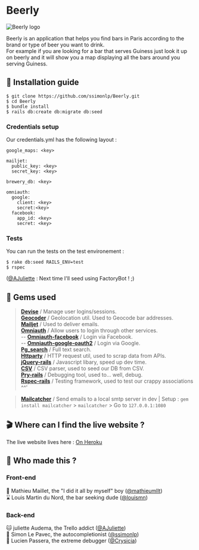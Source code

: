 
# Beerly

![Beerly logo](https://nsa39.casimages.com/img/2018/12/16/mini_181216051550199399.png)


Beerly is an application that helps you find bars in Paris according to the brand or type of beer you want to drink.  
For example if you are looking for a bar that serves Guiness just look it up on beerly and it will show you a map displaying all the bars around you serving Guiness.


## :wrench: Installation guide

    $ git clone https://github.com/ssimonlp/Beerly.git
    $ cd Beerly
    $ bundle install
    $ rails db:create db:migrate db:seed

### Credentials setup
Our credentials.yml has the following layout :

    google_maps: <key>
    
    mailjet:
      public_key: <key>
      secret_key: <key>
      
    brewery_db: <key>
    
    omniauth:
      google:
        client: <key>
        secret:<key>
      facebook:
        app_id: <key>
        secret: <key>

### Tests
You can run the tests on the test environement :

    $ rake db:seed RAILS_ENV=test
    $ rspec
([@AJuliette](https://github.com/AJuliette) : Next time I'll seed using FactoryBot ! ;) 
  
## :gem: Gems used 

> [**Devise**](https://github.com/plataformatec/devise) / Manage user logins/sessions.  
> [**Geocoder**](https://github.com/alexreisner/geocoder) / Geolocation util. Used to Geocode bar addresses.  
> [**Mailjet**](https://github.com/mailjet/mailjet-gem) / Used to deliver emails.  
> [**Omniauth**](https://github.com/omniauth/omniauth) / Allow users to login through other services.  
> -- [**Omniauth-facebook**](https://github.com/mkdynamic/omniauth-facebook) / Login via Facebook.  
> --  [**Omniauth-google-oauth2**](https://github.com/zquestz/omniauth-google-oauth2) / Login via Google.  
> [**Pg_search**](https://github.com/Casecommons/pg_search) / Full text search.  
> [**Httparty**](https://github.com/jnunemaker/httparty) / HTTP request util, used to scrap data from APIs.  
> [**jQuery-rails**](https://github.com/rails/jquery-rails) / Javascript libary, speed up dev time.  
> [**CSV**](https://github.com/ruby/csv) / CSV parser, used to seed our DB from CSV.  
> [**Pry-rails**](https://github.com/rweng/pry-rails) / Debugging tool, used to... well, debug.  
> [**Rspec-rails**](https://github.com/rspec/rspec-rails) / Testing framework, used to test our crappy associations ^^'

> [**Mailcatcher**](https://github.com/sj26/mailcatcher) / Send emails to a local smtp server in dev | Setup : `gem install mailcatcher` > `mailcatcher` > Go to `127.0.0.1:1080`

## :clapper: Where can I find the live website ?
 The live website lives here : [On Heroku](http://thp-beerly.herokuapp.com)

## :octopus: Who made this ?
### Front-end
:tada: Mathieu Maillet, the "I did it all by myself" boy ([@mathieumllt](https://github.com/mathieumllt))  
:hourglass: Louis Martin du Nord, the bar seeking dude ([@louismn](https://github.com/louismn))
### Back-end
:cat: juliette Audema, the Trello addict ([@AJuliette](https://github.com/AJuliette))  
:beer: Simon Le Pavec, the autocompletionist ([@ssimonlp](https://github.com/ssimonlp))  
:space_invader: Lucien Passera, the extreme debugger ([@Crysicia](https://github.com/Crysicia))
